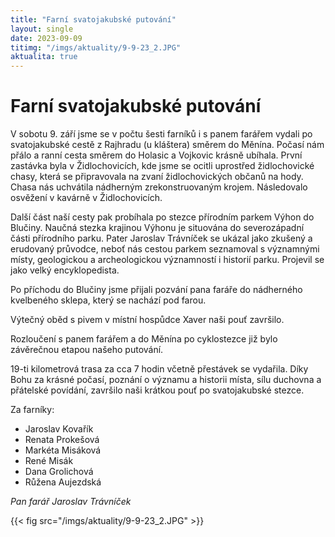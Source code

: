 ```yaml
---
title: "Farní svatojakubské putování"
layout: single
date: 2023-09-09
titimg: "/imgs/aktuality/9-9-23_2.JPG"
aktualita: true
---
```

# Farní svatojakubské putování

V sobotu 9. září jsme se v počtu šesti farníků i s panem farářem vydali po svatojakubské cestě z Rajhradu (u kláštera) směrem do Měnína. Počasí nám přálo a ranní cesta směrem do Holasic a Vojkovic krásně ubíhala. První zastávka byla v Židlochovicích, kde jsme se ocitli uprostřed židlochovické chasy, která se připravovala na zvaní židlochovických občanů na hody. Chasa nás uchvátila nádherným zrekonstruovaným krojem. Následovalo osvěžení v kavárně v Židlochovicích.

Další část naší cesty pak probíhala po stezce přírodním parkem Výhon do Blučiny. Naučná stezka krajinou Výhonu je situována do severozápadní části přírodního parku. Pater Jaroslav Trávníček se ukázal jako zkušený a erudovaný průvodce, neboť nás cestou parkem seznamoval s významnými místy, geologickou a archeologickou významností i historií parku. Projevil se jako velký encyklopedista.

Po příchodu do Blučiny jsme přijali pozvání pana faráře do nádherného kvelbeného sklepa, který se nachází pod farou.

Výtečný oběd s pivem v místní hospůdce Xaver naši pouť završilo.

Rozloučení s panem farářem a do Měnína po cyklostezce již bylo závěrečnou etapou našeho putování.

19-ti kilometrová trasa za cca 7 hodin včetně přestávek se vydařila. Díky Bohu za krásné počasí, poznání o významu a historii místa, sílu duchovna a přátelské povídání, završilo naši krátkou pouť po svatojakubské stezce.

Za farníky:
- Jaroslav Kovařík
- Renata Prokešová
- Markéta Misáková
- René Misák
- Dana Grolichová
- Růžena Aujezdská

*Pan farář Jaroslav Trávníček*

{{< fig src="/imgs/aktuality/9-9-23_2.JPG" >}}
